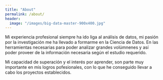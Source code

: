 ```yaml
---
title: "About"
permalink: /about/
header:
  image: "/images/big-data-master-900x400.jpg"
---
```


Mi experiencia profesional siempre ha ido liga al análisis de datos, mi pasión por la investigación me ha llevado a formarme en la Ciencia de Datos.
En las herramientas necesarias para poder analizar grandes volúmnenes y así poder proveer de la información necesaria según el estudio requerido.

Mi capacidad de superación y el interés por aprender, son parte muy importante en mis logros pofesionales, con lo que he conseguido llevar a cabo los proyectos establecidos.
